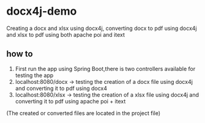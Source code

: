 # docx4j-demo
Creating a docx and xlsx using docx4j, converting docx to pdf using docx4j and xlsx to pdf using both apache poi and itext

## how to

1. First run the app using Spring Boot,there is two controllers available for testing the app
2. localhost:8080/docx -> testing the creation of a docx file using docx4j and converting it to pdf using docx4
3. localhost:8080/xlsx -> testing the creation of a xlsx file using docx4j and converting it to pdf using apache poi + itext

(The created or converted files are located in the project file)
